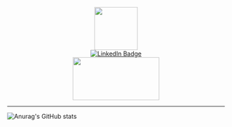 <div id="header" align="center">
  <img src="https://i.giphy.com/media/v1.Y2lkPTc5MGI3NjExdXR2YnVqNjVuamlvOXBwNXR1eW9zMzZzMXgyNHhiNWx0ZWFidG0wYyZlcD12MV9pbnRlcm5hbF9naWZfYnlfaWQmY3Q9cw/0lfqHNZwWM1hOvJ9CX/giphy.gif" width="100"/>
</div>
<div id="badges" align="center">
  <a href="https://vk.com/invite/AMKGDq4">
    <img src="https://img.shields.io/badge/Sicret-red?style=for-the-badge&logo=twitter&logoColor=white)" alt="LinkedIn Badge"/>
  </a>
</div>
<div id="badges" align="center">
  <img src="https://media.giphy.com/media/kAm4u0lhDCmXnugz6p/giphy.gif?cid=ecf05e47cbce8folpuwbvy03hxjje1kn3e36ribz9ly86y6b&ep=v1_gifs_related&rid=giphy.gif&ct=ts" width="200" height="100"/>
</div>

---

![Anurag's GitHub stats](https://github-readme-stats.vercel.app/api?username=kaktakt&show_icons=true&theme=transparent)
